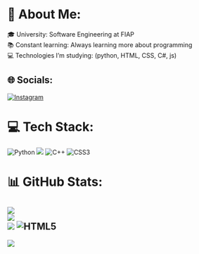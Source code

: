 # 💫 About Me:
🎓 University: Software Engineering at FIAP<br>📚 Constant learning: Always learning more about programming<br>💻 Technologies I’m studying: (python, HTML, CSS, C#, js)


## 🌐 Socials:
[![Instagram](https://img.shields.io/badge/Instagram-%23E4405F.svg?logo=Instagram&logoColor=white)](https://instagram.com/@dennix.s) 

# 💻 Tech Stack:
![Python](https://img.shields.io/badge/python-3670A0?style=for-the-badge&logo=python&logoColor=ffdd54) 
![](https://img.shields.io/badge/javascript-%23323330.svg?style=for-the-badge&logo=javascript&logoColor=%23F7DF1E)
![C++](https://img.shields.io/badge/c++-%2300599C.svg?style=for-the-badge&logo=c%2B%2B&logoColor=white)
![CSS3](https://img.shields.io/badge/css3-%231572B6.svg?style=for-the-badge&logo=css3&logoColor=white)

# 📊 GitHub Stats:
![](https://github-readme-stats.vercel.app/api?username=dennixss&theme=aura_dark&hide_border=false&include_all_commits=false&count_private=false)<br/>
![](https://nirzak-streak-stats.vercel.app/?user=dennixss&theme=aura_dark&hide_border=false)<br/>
![](https://github-readme-stats.vercel.app/api/top-langs/?username=dennixss&theme=aura_dark&hide_border=false&include_all_commits=false&count_private=false&layout=compact)
![HTML5](https://img.shields.io/badge/html5-%23E34F26.svg?style=for-the-badge&logo=html5&logoColor=white)
---
[![](https://visitcount.itsvg.in/api?id=dennixss&icon=0&color=4)](https://visitcount.itsvg.in)

<!-- Proudly created with GPRM ( https://gprm.itsvg.in ) -->
